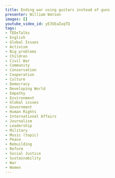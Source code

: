 ```yaml
---
title: Ending war using guitars instead of guns
presenter: William Watson
images: []
youtube_video_id: yE35EaZuqTQ
tags:
- TEDxTalks
- English
- Global Issues
- Activism
- Big problems
- Children
- Civil War
- Community
- Conservation
- Cooperation
- Culture
- Democracy
- Developing World
- Empathy
- Environment
- Global issues
- Government
- Human Rights
- International Affairs
- Journalism
- Leadership
- Military
- Music (topic)
- Peace
- Rebuilding
- Reform
- Social Justice
- Sustainability
- War
- Women
---
```

